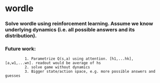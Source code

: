 # wordle
### Solve wordle using reinforcement learning. Assume we know underlying dynamics (i.e. all possible answers and its distribution).
### Future work: 
             1. Parametrize Q(s,a) using attention. [h1,...hk], [a,w1,...wn]. readout would be average of hs
             2. solve game without dynamics
             3. Bigger state/action space, e.g. more possible answers and guesses

